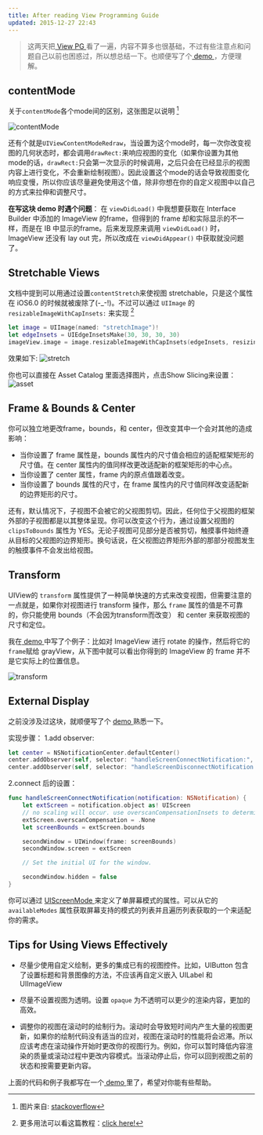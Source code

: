 ```yaml
---
title: After reading View Programming Guide
updated: 2015-12-27 22:43
---
```


> 这两天把<a href = "https://developer.apple.com/library/ios/documentation/WindowsViews/Conceptual/ViewPG_iPhoneOS/Introduction/Introduction.html#//apple_ref/doc/uid/TP40009503-CH1-SW2" target="_blank"> View PG </a>   看了一遍，内容不算多也很基础，不过有些注意点和问题自己以前也困惑过，所以想总结一下。也顺便写了个<a href = "https://github.com/atuooo/ExampleOfViewPG" target="_blank"> demo </a>，方便理解。

## contentMode
关于`contentMode`各个mode间的区别，这张图足以说明 [^1]

![contentMode](http://i4.tietuku.com/c8148247c644a2d4.png)

还有个就是`UIViewContentModeRedraw`，当设置为这个mode时，每一次你改变视图的几何状态时，都会调用`drawRect:`来响应视图的变化（如果你设置为其他mode的话，`drawRect:`只会第一次显示的时候调用，之后只会在已经显示的视图内容上进行变化，不会重新绘制视图）。因此设置这个mode的话会导致视图变化响应变慢，所以你应该尽量避免使用这个值，除非你想在你的自定义视图中以自己的方式来拉伸和调整尺寸。

**在写这块 demo 时遇个问题**：
在 `viewDidLoad()` 中我想要获取在 Interface Builder 中添加的 ImageView 的frame，但得到的 frame 却和实际显示的不一样，而是在 IB 中显示的frame。后来发现原来调用 `viewDidLoad()` 时，ImageView 还没有 lay out 完，所以改成在 `viewDidAppear()` 中获取就没问题了。

<div class="divider"></div>

## Stretchable Views
文档中提到可以用通过设置`contentStretch`来使视图 stretchable，只是这个属性在 iOS6.0 的时候就被废除了(-_-!)。不过可以通过 `UIImage` 的 `resizableImageWithCapInsets:` 来实现 [^2]

```swift
let image = UIImage(named: "stretchImage")!
let edgeInsets = UIEdgeInsetsMake(30, 30, 30, 30)
imageView.image = image.resizableImageWithCapInsets(edgeInsets, resizingMode: .Stretch)
```
效果如下:
![stretch](http://i4.tietuku.com/414739aa5d94043b.png)

你也可以直接在 Asset Catalog 里面选择图片，点击Show Slicing来设置：
![asset](http://i4.tietuku.com/f6a1333ab88cb648.png)

<div class="divider"></div>

## Frame & Bounds & Center 
你可以独立地更改frame，bounds，和 center，但改变其中一个会对其他的造成影响：
- 当你设置了 frame 属性是，bounds 属性内的尺寸值会相应的适配框架矩形的尺寸值。在 center 属性内的值同样改更改适配新的框架矩形的中心点。
- 当你设置了 center 属性，frame 内的原点值跟着改变。
- 当你设置了 bounds 属性的尺寸，在 frame 属性内的尺寸值同样改变适配新的边界矩形的尺寸。

还有，默认情况下，子视图不会被它的父视图剪切。因此，任何位于父视图的框架外部的子视图都是以其整体呈现。你可以改变这个行为，通过设置父视图的 `clipsToBounds` 属性为 YES。无论子视图可见部分是否被剪切，触摸事件始终遵从目标的父视图的边界矩形。换句话说，在父视图边界矩形外部的那部分视图发生的触摸事件不会发出给视图。

<div class="divider"></div>

## Transform 
UIView的 `transform` 属性提供了一种简单快速的方式来改变视图，但需要注意的一点就是，如果你对视图进行 transform 操作，那么 `frame` 属性的值是不可靠的，你只能使用 bounds（不会因为transform而改变） 和 center 来获取视图的尺寸和定位。

我在<a href = "https://github.com/atuooo/ExampleOfViewPG" target="_blank"> demo </a>中写了个例子：比如对 ImageView 进行 rotate 的操作，然后将它的`frame`赋给 grayView，从下图中就可以看出你得到的 ImageView 的 frame 并不是它实际上的位置信息。

![transform](http://i4.tietuku.com/038c2620cb633262.png)

<div class="divider"></div>

## External Display
之前没涉及过这块，就顺便写了个 <a href = "https://github.com/atuooo/ExampleOfViewPG" target="_blank"> demo </a> 熟悉一下。

实现步骤：
1.add observer:

```swift
let center = NSNotificationCenter.defaultCenter()
center.addObserver(self, selector: "handleScreenConnectNotification:", name: UIScreenDidConnectNotification, object: nil)
center.addObserver(self, selector: "handleScreenDisconnectNotification:", name: UIScreenDidDisconnectNotification, object: nil)

```

2.connect 后的设置：

```swift
func handleScreenConnectNotification(notification: NSNotification) {
    let extScreen = notification.object as! UIScreen
    // no scaling will occur. use overscanCompensationInsets to determine the necessary insets to avoid clipping    
    extScreen.overscanCompensation = .None 
    let screenBounds = extScreen.bounds

    secondWindow = UIWindow(frame: screenBounds)
    secondWindow.screen = extScreen

    // Set the initial UI for the window.

    secondWindow.hidden = false
}

```

你可以通过 <a href = "https://developer.apple.com/library/ios/documentation/UIKit/Reference/UIScreenMode_class/index.html#//apple_ref/occ/cl/UIScreenMode" target="_blank"> UIScreenMode </a>来定义了单屏幕模式的属性。可以从它的 `availableModes` 属性获取屏幕支持的模式的列表并且遍历列表获取的一个来适配你的需求。

<div class="divider"></div>

## Tips for Using Views Effectively

- 尽量少使用自定义绘制，更多的集成已有的视图控件。比如，UIButton 包含了设置标题和背景图像的方法，不应该再自定义嵌入 UILabel 和 UIImageView

- 尽量不设置视图为透明。设置 `opaque` 为不透明可以更少的渲染内容，更加的高效。

- 调整你的视图在滚动时的绘制行为。滚动时会导致短时间内产生大量的视图更新，如果你的绘制代码没有适当的应对，视图在滚动时的性能将会迟滞。所以应该考虑在滚动操作开始时更改你的视图行为。例如，你可以暂时降低内容渲染的质量或滚动过程中更改内容模式。当滚动停止后，你可以回到视图之前的状态和按需要更新内容。

<div class="divider"></div>

上面的代码和例子我都写在一个<a href = "https://github.com/atuooo/ExampleOfViewPG" target="_blank"> demo </a>里了，希望对你能有些帮助。 

[^1]:图片来自: <a href="http://stackoverflow.com/a/24671000" target="_blank">stackoverflow</a>
[^2]:更多用法可以看这篇教程：<a href="http://natashatherobot.com/ios-stretchable-button-uiedgeinsetsmake/" target="_blank">click here!</a>
